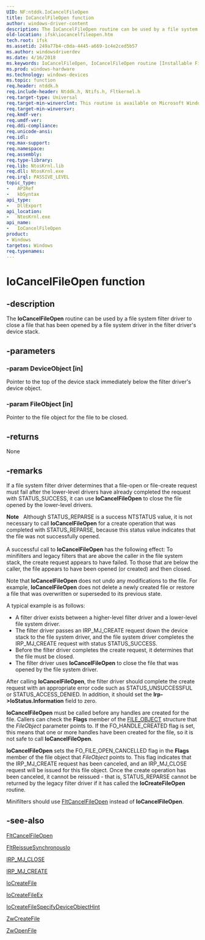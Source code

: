 ```yaml
---
UID: NF:ntddk.IoCancelFileOpen
title: IoCancelFileOpen function
author: windows-driver-content
description: The IoCancelFileOpen routine can be used by a file system filter driver to close a file that has been opened by a file system driver in the filter driver's device stack.
old-location: ifsk\iocancelfileopen.htm
tech.root: ifsk
ms.assetid: 249a77b4-c0da-4445-a669-1c4e2ced5b57
ms.author: windowsdriverdev
ms.date: 4/16/2018
ms.keywords: IoCancelFileOpen, IoCancelFileOpen routine [Installable File System Drivers], ifsk.iocancelfileopen, ioref_e63977d2-a70b-4743-85e2-557458ca89ae.xml, ntddk/IoCancelFileOpen
ms.prod: windows-hardware
ms.technology: windows-devices
ms.topic: function
req.header: ntddk.h
req.include-header: Ntddk.h, Ntifs.h, Fltkernel.h
req.target-type: Universal
req.target-min-winverclnt: This routine is available on Microsoft Windows 2000 and later.
req.target-min-winversvr: 
req.kmdf-ver: 
req.umdf-ver: 
req.ddi-compliance: 
req.unicode-ansi: 
req.idl: 
req.max-support: 
req.namespace: 
req.assembly: 
req.type-library: 
req.lib: NtosKrnl.lib
req.dll: NtosKrnl.exe
req.irql: PASSIVE_LEVEL
topic_type:
-	APIRef
-	kbSyntax
api_type:
-	DllExport
api_location:
-	NtosKrnl.exe
api_name:
-	IoCancelFileOpen
product:
- Windows
targetos: Windows
req.typenames: 
---
```


# IoCancelFileOpen function


## -description


The <b>IoCancelFileOpen</b> routine can be used by a file system filter driver to close a file that has been opened by a file system driver in the filter driver's device stack.


## -parameters




### -param DeviceObject [in]

Pointer to the top of the device stack immediately below the filter driver's device object.


### -param FileObject [in]

Pointer to the file object for the file to be closed.


## -returns



None




## -remarks



If a file system filter driver determines that a file-open or file-create request must fail after the lower-level drivers have already completed the request with STATUS_SUCCESS, it can use <b>IoCancelFileOpen</b> to close the file opened by the lower-level drivers.

<div class="alert"><b>Note</b>    Although STATUS_REPARSE is a success NTSTATUS value, it is not necessary to call <b>IoCancelFileOpen</b> for a create operation that was completed with STATUS_REPARSE, because this status value indicates that the file was not successfully opened. </div>
<div> </div>
A successful call to <b>IoCancelFileOpen</b> has the following effect: To minifilters and legacy filters that are above the caller in the file system stack, the create request appears to have failed. To those that are below the caller, the file appears to have been opened (or created) and then closed. 

Note that <b>IoCancelFileOpen</b> does not undo any modifications to the file. For example, <b>IoCancelFileOpen</b> does not delete a newly created file or restore a file that was overwritten or superseded to its previous state. 

A typical example is as follows:

<ul>
<li>
A filter driver exists between a higher-level filter driver and a lower-level file system driver.

</li>
<li>
The filter driver passes an IRP_MJ_CREATE request down the device stack to the file system driver, and the file system driver completes the IRP_MJ_CREATE request with status STATUS_SUCCESS.

</li>
<li>
Before the filter driver completes the create request, it determines that the file must be closed.

</li>
<li>
The filter driver uses <b>IoCancelFileOpen</b> to close the file that was opened by the file system driver. 

</li>
</ul>
After calling <b>IoCancelFileOpen</b>, the filter driver should complete the create request with an appropriate error code such as STATUS_UNSUCCESSFUL or STATUS_ACCESS_DENIED. In addition, it should set the <b>Irp-&gt;IoStatus.Information</b> field to zero. 

<b>IoCancelFileOpen</b> must be called before any handles are created for the file. Callers can check the <b>Flags</b> member of the <a href="https://msdn.microsoft.com/library/windows/hardware/ff545834">FILE_OBJECT</a> structure that the <i>FileObject</i> parameter points to. If the FO_HANDLE_CREATED flag is set, this means that one or more handles have been created for the file, so it is not safe to call <b>IoCancelFileOpen</b>. 

<b>IoCancelFileOpen</b> sets the FO_FILE_OPEN_CANCELLED flag in the <b>Flags</b> member of the file object that <i>FileObject</i> points to. This flag indicates that the IRP_MJ_CREATE request has been canceled, and an IRP_MJ_CLOSE request will be issued for this file object. Once the create operation has been canceled, it cannot be reissued - that is, STATUS_REPARSE cannot be returned by the legacy filter driver if it has called the <b>IoCreateFileOpen</b> routine.

Minifilters should use <a href="https://msdn.microsoft.com/library/windows/hardware/ff541784">FltCancelFileOpen</a> instead of <b>IoCancelFileOpen</b>. 




## -see-also




<a href="https://msdn.microsoft.com/library/windows/hardware/ff541784">FltCancelFileOpen</a>



<a href="https://msdn.microsoft.com/library/windows/hardware/ff544311">FltReissueSynchronousIo</a>



<a href="https://msdn.microsoft.com/library/windows/hardware/ff550720">IRP_MJ_CLOSE</a>



<a href="https://msdn.microsoft.com/library/windows/hardware/ff548630">IRP_MJ_CREATE</a>



<a href="https://msdn.microsoft.com/library/windows/hardware/ff548418">IoCreateFile</a>



<a href="https://msdn.microsoft.com/library/windows/hardware/ff548283">IoCreateFileEx</a>



<a href="https://msdn.microsoft.com/library/windows/hardware/ff548289">IoCreateFileSpecifyDeviceObjectHint</a>



<a href="https://msdn.microsoft.com/library/windows/hardware/ff566424">ZwCreateFile</a>



<a href="https://msdn.microsoft.com/library/windows/hardware/ff567011">ZwOpenFile</a>
 

 

